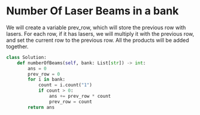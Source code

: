 # Number Of Laser Beams in a bank
We will create a variable prev_row, which will store the previous row with lasers. For each row, if it has lasers, we will multiply it with the previous row, and set the current row to the previous row. All the products will be added together.
```python
class Solution:
    def numberOfBeams(self, bank: List[str]) -> int:
        ans = 0
        prev_row = 0
        for i in bank:
            count = i.count("1")
            if count > 0:
                ans += prev_row * count
                prev_row = count
        return ans
```
